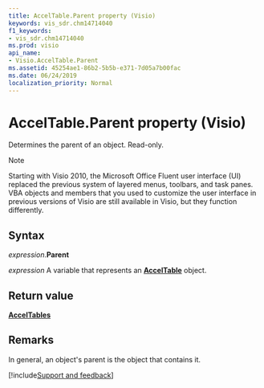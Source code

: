 ```yaml
---
title: AccelTable.Parent property (Visio)
keywords: vis_sdr.chm14714040
f1_keywords:
- vis_sdr.chm14714040
ms.prod: visio
api_name:
- Visio.AccelTable.Parent
ms.assetid: 45254ae1-86b2-5b5b-e371-7d05a7b00fac
ms.date: 06/24/2019
localization_priority: Normal
---
```



# AccelTable.Parent property (Visio)

Determines the parent of an object. Read-only.

> [!NOTE] 
> Starting with Visio 2010, the Microsoft Office Fluent user interface (UI) replaced the previous system of layered menus, toolbars, and task panes. VBA objects and members that you used to customize the user interface in previous versions of Visio are still available in Visio, but they function differently.

## Syntax

_expression_.**Parent**

_expression_ A variable that represents an **[AccelTable](Visio.AccelTable.md)** object.


## Return value

**[AccelTables](Visio.AccelTables.md)**


## Remarks

In general, an object's parent is the object that contains it.

[!include[Support and feedback](~/includes/feedback-boilerplate.md)]